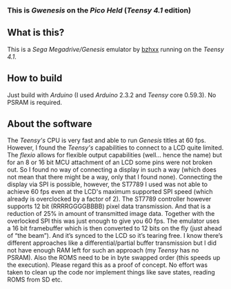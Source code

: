 ### This is _Gwenesis_ on the _Pico Held_ (_Teensy 4.1_ edition)

## What is this?

This is a _Sega Megadrive/Genesis_ emulator by [bzhxx](https://github.com/bzhxx/gwenesis) running on the _Teensy 4.1_.

## How to build

Just build with _Arduino_ (I used _Arduino_ 2.3.2 and _Teensy_ core 0.59.3). No PSRAM is required.

## About the software

The _Teensy's_ CPU is very fast and able to run _Genesis_ titles at 60 fps. However, I found the _Teensy's_ capabilities to connect to a LCD quite limited. The _flexio_ allows for flexible output capabilities (well... hence the name) but for an 8 or 16 bit MCU attachment of an LCD some pins were not broken out. So I found no way of connecting a display in such a way (which does not mean that there might be a way, only that I found none).
Connecting the display via SPI is possible, however, the ST7789 I used was not able to achieve 60 fps even at the LCD's maximum supported SPI speed (which already is overclocked by a factor of 2). The ST7789 controller however supports 12 bit (RRRRGGGGBBBB) pixel data transmission. And that is a reduction of 25% in amount of transmitted image data. Together with the overlocked SPI this was just enough to give you 60 fps. The emulator uses a 16 bit framebuffer which is then converted to 12 bits on the fly (just ahead of “the beam”). And it’s synced to the LCD so it’s tearing free.
I know there’s different approaches like a differential/partial buffer transmission but I did not have enough RAM left for such an approach (my _Teensy_ has no PSRAM).
Also the ROMS need to be in byte swapped order (this speeds up the execution).
Please regard this as a proof of concept. No effort was taken to clean up the code nor implement things like save states, reading ROMS from SD etc.


